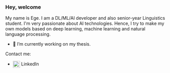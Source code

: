 ### Hey, welcome


My name is Ege. I am a DL/ML/AI developer and also senior-year Linguistics student.
I'm very passionate about AI technologies. Hence, I try to make my own models based on deep learning, machine learning and natural language processing.


- 🔭 I’m currently working on my thesis. 

Contact me:
* [<img src="https://unpkg.com/simple-icons@7.15.0/icons/linkedin.svg" alt='linkedin' height='22' align="center">](https://www.linkedin.com/in/ege-bartu-acar-55b160256/) LinkedIn  
